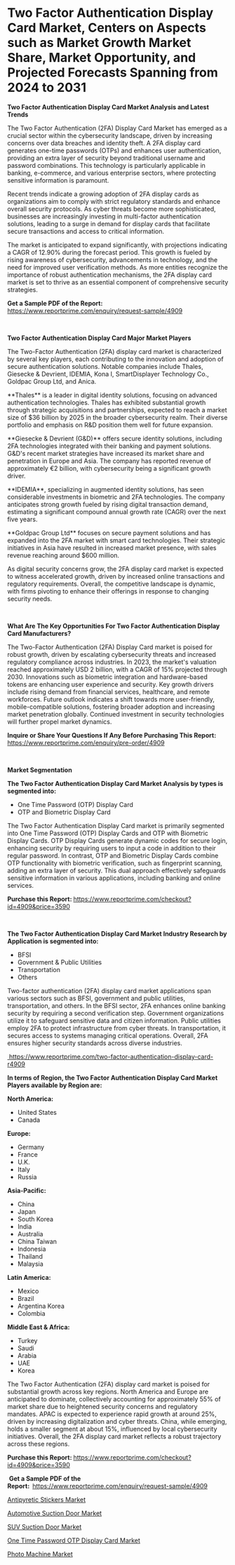 <p><h1>Two Factor Authentication Display Card Market, Centers on Aspects such as Market Growth Market Share, Market Opportunity, and Projected Forecasts Spanning from 2024 to 2031</h1></p><p><strong>Two Factor Authentication Display Card Market Analysis and Latest Trends</strong></p>
<p><p>The Two Factor Authentication (2FA) Display Card Market has emerged as a crucial sector within the cybersecurity landscape, driven by increasing concerns over data breaches and identity theft. A 2FA display card generates one-time passwords (OTPs) and enhances user authentication, providing an extra layer of security beyond traditional username and password combinations. This technology is particularly applicable in banking, e-commerce, and various enterprise sectors, where protecting sensitive information is paramount.</p><p>Recent trends indicate a growing adoption of 2FA display cards as organizations aim to comply with strict regulatory standards and enhance overall security protocols. As cyber threats become more sophisticated, businesses are increasingly investing in multi-factor authentication solutions, leading to a surge in demand for display cards that facilitate secure transactions and access to critical information.</p><p>The market is anticipated to expand significantly, with projections indicating a CAGR of 12.90% during the forecast period. This growth is fueled by rising awareness of cybersecurity, advancements in technology, and the need for improved user verification methods. As more entities recognize the importance of robust authentication mechanisms, the 2FA display card market is set to thrive as an essential component of comprehensive security strategies.</p></p>
<p><strong>Get a Sample PDF of the Report:&nbsp;</strong> <a href="https://www.reportprime.com/enquiry/request-sample/4909">https://www.reportprime.com/enquiry/request-sample/4909</a></p>
<p>&nbsp;</p>
<p><strong>Two Factor Authentication Display Card Major Market Players</strong></p>
<p><p>The Two-Factor Authentication (2FA) display card market is characterized by several key players, each contributing to the innovation and adoption of secure authentication solutions. Notable companies include Thales, Giesecke & Devrient, IDEMIA, Kona I, SmartDisplayer Technology Co., Goldpac Group Ltd, and Anica.</p><p>**Thales** is a leader in digital identity solutions, focusing on advanced authentication technologies. Thales has exhibited substantial growth through strategic acquisitions and partnerships, expected to reach a market size of $36 billion by 2025 in the broader cybersecurity realm. Their diverse portfolio and emphasis on R&D position them well for future expansion.</p><p>**Giesecke & Devrient (G&D)** offers secure identity solutions, including 2FA technologies integrated with their banking and payment solutions. G&D's recent market strategies have increased its market share and penetration in Europe and Asia. The company has reported revenue of approximately €2 billion, with cybersecurity being a significant growth driver.</p><p>**IDEMIA**, specializing in augmented identity solutions, has seen considerable investments in biometric and 2FA technologies. The company anticipates strong growth fueled by rising digital transaction demand, estimating a significant compound annual growth rate (CAGR) over the next five years.</p><p>**Goldpac Group Ltd** focuses on secure payment solutions and has expanded into the 2FA market with smart card technologies. Their strategic initiatives in Asia have resulted in increased market presence, with sales revenue reaching around $600 million.</p><p>As digital security concerns grow, the 2FA display card market is expected to witness accelerated growth, driven by increased online transactions and regulatory requirements. Overall, the competitive landscape is dynamic, with firms pivoting to enhance their offerings in response to changing security needs.</p></p>
<p>&nbsp;</p>
<p><strong>What Are The Key Opportunities For Two Factor Authentication Display Card Manufacturers?</strong></p>
<p><p>The Two-Factor Authentication (2FA) Display Card market is poised for robust growth, driven by escalating cybersecurity threats and increased regulatory compliance across industries. In 2023, the market's valuation reached approximately USD 2 billion, with a CAGR of 15% projected through 2030. Innovations such as biometric integration and hardware-based tokens are enhancing user experience and security. Key growth drivers include rising demand from financial services, healthcare, and remote workforces. Future outlook indicates a shift towards more user-friendly, mobile-compatible solutions, fostering broader adoption and increasing market penetration globally. Continued investment in security technologies will further propel market dynamics.</p></p>
<p><strong>Inquire or Share Your Questions If Any Before Purchasing This Report:</strong> <a href="https://www.reportprime.com/enquiry/pre-order/4909">https://www.reportprime.com/enquiry/pre-order/4909</a></p>
<p>&nbsp;</p>
<p><strong>Market Segmentation</strong></p>
<p><strong>The Two Factor Authentication Display Card Market Analysis by types is segmented into:</strong></p>
<p><ul><li>One Time Password (OTP) Display Card</li><li>OTP and Biometric Display Card</li></ul></p>
<p><p>The Two Factor Authentication Display Card market is primarily segmented into One Time Password (OTP) Display Cards and OTP with Biometric Display Cards. OTP Display Cards generate dynamic codes for secure login, enhancing security by requiring users to input a code in addition to their regular password. In contrast, OTP and Biometric Display Cards combine OTP functionality with biometric verification, such as fingerprint scanning, adding an extra layer of security. This dual approach effectively safeguards sensitive information in various applications, including banking and online services.</p></p>
<p><strong>Purchase this Report:&nbsp;</strong><a href="https://www.reportprime.com/checkout?id=4909&price=3590">https://www.reportprime.com/checkout?id=4909&price=3590</a></p>
<p>&nbsp;</p>
<p><strong>The Two Factor Authentication Display Card Market Industry Research by Application is segmented into:</strong></p>
<p><ul><li>BFSI</li><li>Government & Public Utilities</li><li>Transportation</li><li>Others</li></ul></p>
<p><p>Two-factor authentication (2FA) display card market applications span various sectors such as BFSI, government and public utilities, transportation, and others. In the BFSI sector, 2FA enhances online banking security by requiring a second verification step. Government organizations utilize it to safeguard sensitive data and citizen information. Public utilities employ 2FA to protect infrastructure from cyber threats. In transportation, it secures access to systems managing critical operations. Overall, 2FA ensures higher security standards across diverse industries.</p></p>
<p><a href="https://www.reportprime.com/two-factor-authentication-display-card-r4909">&nbsp;https://www.reportprime.com/two-factor-authentication-display-card-r4909</a></p>
<p><strong>In terms of Region, the Two Factor Authentication Display Card Market Players available by Region are:</strong></p>
<p>
    <p> <strong> North America: </strong>
        <ul>
            <li>United States</li>
            <li>Canada</li>
        </ul>
        </p> 
    <p> <strong> Europe: </strong>
        <ul>
            <li>Germany</li>
            <li>France</li>
            <li>U.K.</li>
            <li>Italy</li>
            <li>Russia</li>
        </ul>
        </p> 
    <p> <strong> Asia-Pacific: </strong>
        <ul>
            <li>China</li>
            <li>Japan</li>
            <li>South Korea</li>
            <li>India</li>
            <li>Australia</li>
            <li>China Taiwan</li>
            <li>Indonesia</li>
            <li>Thailand</li>
            <li>Malaysia</li>
        </ul>
        </p> 
    <p> <strong> Latin America: </strong>
        <ul>
            <li>Mexico</li>
            <li>Brazil</li>
            <li>Argentina Korea</li>
            <li>Colombia</li>
        </ul>
        </p> 
    <p> <strong> Middle East & Africa: </strong>
        <ul>
            <li>Turkey</li>
            <li>Saudi</li>
            <li>Arabia</li>
            <li>UAE</li>
            <li>Korea</li>
        </ul>
    </p>
    </p>
<p><p>The Two Factor Authentication (2FA) display card market is poised for substantial growth across key regions. North America and Europe are anticipated to dominate, collectively accounting for approximately 55% of market share due to heightened security concerns and regulatory mandates. APAC is expected to experience rapid growth at around 25%, driven by increasing digitalization and cyber threats. China, while emerging, holds a smaller segment at about 15%, influenced by local cybersecurity initiatives. Overall, the 2FA display card market reflects a robust trajectory across these regions.</p></p>
<p><strong>Purchase this Report: </strong><a href="https://www.reportprime.com/checkout?id=4909&price=3590">https://www.reportprime.com/checkout?id=4909&price=3590</a></p>
<p>&nbsp;<strong>Get a Sample PDF of the Report:&nbsp;&nbsp;</strong><a href="https://www.reportprime.com/enquiry/request-sample/4909">https://www.reportprime.com/enquiry/request-sample/4909</a></p>
<p><strong></strong></p>
<p><p><a href="https://www.linkedin.com/pulse/global-antipyretic-stickers-market-focus-product-type-childrenadult-fpr6e?trackingId=kp8jbZVRQY6NCo%2BYQUxXYA%3D%3D">Antipyretic Stickers Market</a></p><p><a href="https://issuu.com/reportprime-2/docs/automotive-suction-door-market-size_41eeaf5aa2ec31">Automotive Suction Door Market</a></p><p><a href="https://issuu.com/reportprime-2/docs/suv-suction-door-market-size-2030.p_18a12252ced070">SUV Suction Door Market</a></p><p><a href="https://github.com/mharielmesa/Market-Research-Report-List-4/blob/main/one-time-password-otp-display-card-market.md">One Time Password OTP Display Card Market</a></p><p><a href="https://www.linkedin.com/pulse/emerging-photo-machine-market-opportunities-analysis-investors-evdse?trackingId=7UDOw1fER4isKOXSpl7H%2Fw%3D%3D">Photo Machine Market</a></p></p>